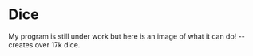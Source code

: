 Dice
====

My program is still under work but here is an image of what it can do!  --creates over 17k dice.